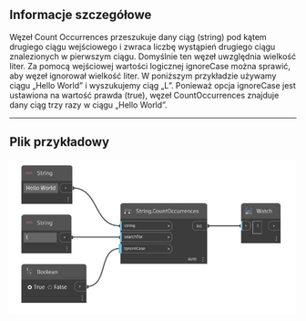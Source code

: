 ## Informacje szczegółowe
Węzeł Count Occurrences przeszukuje dany ciąg (string) pod kątem drugiego ciągu wejściowego i zwraca liczbę wystąpień drugiego ciągu znalezionych w pierwszym ciągu. Domyślnie ten węzeł uwzględnia wielkość liter. Za pomocą wejściowej wartości logicznej ignoreCase można sprawić, aby węzeł ignorował wielkość liter. W poniższym przykładzie używamy ciągu „Hello World” i wyszukujemy ciąg „L”. Ponieważ opcja ignoreCase jest ustawiona na wartość prawda (true), węzeł CountOccurrences znajduje dany ciąg trzy razy w ciągu „Hello World”.
___
## Plik przykładowy

![CountOccurrences](./DSCore.String.CountOccurrences_img.jpg)

